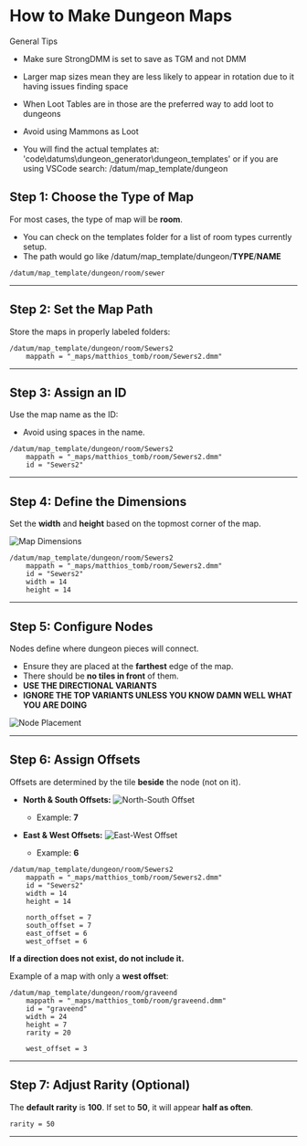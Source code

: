 # How to Make Dungeon Maps
General Tips
- Make sure StrongDMM is set to save as TGM and not DMM
- Larger map sizes mean they are less likely to appear in rotation due to it having issues finding space
- When Loot Tables are in those are the preferred way to add loot to dungeons
- Avoid using Mammons as Loot

- You will find the actual templates at: 'code\datums\dungeon_generator\dungeon_templates' or if you are using VSCode search: /datum/map_template/dungeon

## Step 1: Choose the Type of Map
For most cases, the type of map will be **room**.
- You can check on the templates folder for a list of room types currently setup.
- The path would go like /datum/map_template/dungeon/**TYPE**/**NAME**
```dm
/datum/map_template/dungeon/room/sewer
```

---

## Step 2: Set the Map Path
Store the maps in properly labeled folders:

```dm
/datum/map_template/dungeon/room/Sewers2
    mappath = "_maps/matthios_tomb/room/Sewers2.dmm"
```

---

## Step 3: Assign an ID
Use the map name as the ID:
- Avoid using spaces in the name.

```dm
/datum/map_template/dungeon/room/Sewers2
    mappath = "_maps/matthios_tomb/room/Sewers2.dmm"
    id = "Sewers2"
```

---

## Step 4: Define the Dimensions
Set the **width** and **height** based on the topmost corner of the map.

![Map Dimensions](image.png)

```dm
/datum/map_template/dungeon/room/Sewers2
    mappath = "_maps/matthios_tomb/room/Sewers2.dmm"
    id = "Sewers2"
    width = 14
    height = 14
```

---

## Step 5: Configure Nodes
Nodes define where dungeon pieces will connect.
- Ensure they are placed at the **farthest** edge of the map.
- There should be **no tiles in front** of them.
- **USE THE DIRECTIONAL VARIANTS**
- **IGNORE THE TOP VARIANTS UNLESS YOU KNOW DAMN WELL WHAT YOU ARE DOING**

![Node Placement](image-1.png)

---

## Step 6: Assign Offsets
Offsets are determined by the tile **beside** the node (not on it).

- **North & South Offsets:**
  ![North-South Offset](image-2.png)
  - Example: **7**

- **East & West Offsets:**
  ![East-West Offset](image-3.png)
  - Example: **6**

```dm
/datum/map_template/dungeon/room/Sewers2
    mappath = "_maps/matthios_tomb/room/Sewers2.dmm"
    id = "Sewers2"
    width = 14
    height = 14

    north_offset = 7
    south_offset = 7
    east_offset = 6
    west_offset = 6
```

**If a direction does not exist, do not include it.**

Example of a map with only a **west offset**:

```dm
/datum/map_template/dungeon/room/graveend
    mappath = "_maps/matthios_tomb/room/graveend.dmm"
    id = "graveend"
    width = 24
    height = 7
    rarity = 20

    west_offset = 3
```

---

## Step 7: Adjust Rarity (Optional)
The **default rarity** is **100**. If set to **50**, it will appear **half as often**.

```dm
rarity = 50
```

---
